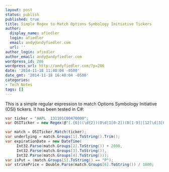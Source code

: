 ```yaml
---
layout: post
status: publish
published: true
title: Simple Regex to Match Options Symbology Initiative Tickers
author:
  display_name: afiedler
  login: afiedler
  email: andy@andyfiedler.com
  url: ''
author_login: afiedler
author_email: andy@andyfiedler.com
wordpress_id: 286
wordpress_url: http://andyfiedler.com/?p=286
date: '2014-11-18 11:40:04 -0500'
date_gmt: '2014-11-18 16:40:04 -0500'
categories:
- Tech Notes
tags: []
---
```

This is a simple regular expression to match Options Symbology Initiative (OSI) tickers. It has been tested in C#:

```c#
var ticker = "AAPL  131101C00470000";
var OSITicker = new Regex(@"(.{6})(\d{2})(0\d|1[0-2])(0[1-9]|[12]\d|3[01])(C|P)(\d{8})");

var match = OSITicker.Match(ticker);
var underlying = match.Groups[1].ToString().Trim();
var expirationDate = new DateTime(
     Int32.Parse(match.Groups[2].ToString()) + 2000,
     Int32.Parse(match.Groups[3].ToString()),
     Int32.Parse(match.Groups[4].ToString()));
var isPut = (match.Groups[5].ToString() == "P");
var strikePrice = Double.Parse(match.Groups[6].ToString()) / 1000;
```
